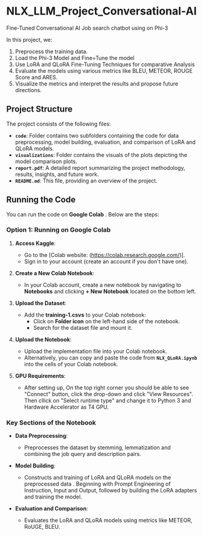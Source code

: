 # NLX_LLM_Project_Conversational-AI
Fine-Tuned Conversational AI Job search chatbot using on Phi-3


In this project, we:
1. Preprocess the training data.
2. Load the Phi-3 Model and Fine=Tune the model
3. Use LoRA and QLoRA Fine-Tuning Techniques for comparative Analysis
4. Evaluate the models using various metrics like BLEU, METEOR, ROUGE Score and ARES.
5. Visualize the metrics and interpret the results and propose future directions.

## **Project Structure**

The project consists of the following files:

- **`code`**: Folder contains two subfolders containing the code for data preprocessing, model building, evaluation, and comparison of LoRA and QLoRA models.
- **`visualizations`**: Folder contains the visuals of the plots depicting the model comparison plots.
- **`report.pdf`**: A detailed report summarizing the project methodology, results, insights, and future work.
- **`README.md`**: This file, providing an overview of the project.

## **Running the Code**

You can run the code on **Google Colab** . Below are the steps:

### **Option 1: Running on Google Colab**

1. **Access Kaggle**:
   - Go to the [Colab website: (https://colab.research.google.com/)].
   - Sign in to your account (create an account if you don't have one).

2. **Create a New Colab Notebook**:
   - In your Colab account, create a new notebook by navigating to **Notebooks** and clicking **+ New Notebook** located on the bottom left.

3. **Upload the Dataset**:
   - Add the **training-1.csvs** to your Colab notebook:
     - Click on **Folder icon** on the left-hand side of the notebook.
     - Search for the dataset file and mount it.

4. **Upload the Notebook**:
   - Upload the implementation file into your Colab notebook.
   - Alternatively, you can copy and paste the code from **`NLX_QLoRA.ipynb`** into the cells of your Colab notebook.

5. **GPU Requirements**:
   - After setting up, On the top right corner you should be able to see "Connect" button, click the drop-down and click "View Resources". Then cllick on "Select runtime type" and change it to Python 3 and Hardware Accelerator as T4 GPU.
  
### **Key Sections of the Notebook**

- **Data Preprocessing**: 
  - Preprocesses the dataset by stemming, lemmatization and combining the job query and description pairs.
  
- **Model Building**:
  - Constructs and training of LoRA and QLoRA models on the preprocessed data . Beginning with Prompt Engineering of Instruction, Input and Output, followed by building the LoRA adapters and training the model.
  
- **Evaluation and Comparison**:
  - Evaluates the LoRA and QLoRA models using metrics like METEOR, RoUGE, BLEU.
